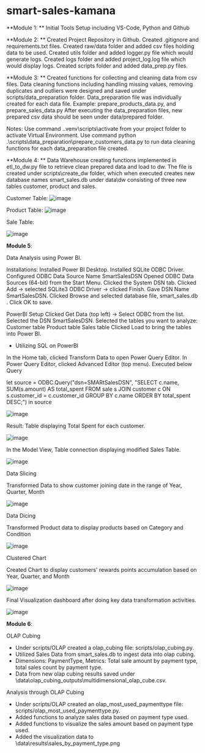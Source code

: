 # smart-sales-kamana

**Module 1:
**
Initial Tools Setup including VS-Code, Python and Github

**Module 2:
**
Created Project Repository in Github.
Created .gitignore and requirements.txt files.
Created raw/data folder and added csv files holding data to be used.
Created utils folder and added logger.py file which would generate logs.
Created logs folder and added project_log.log file which would display logs.
Created scripts folder and added data_prep.py files. 

**Module 3:
**
Created functions for collecting and cleaning data from csv files. 
Data cleaning functions including handling missing values, removing duplicates and outliers were designed and saved under scripts/data_preparation folder. 
Data_preparation file was individually created for each data file. Example: prepare_products_data.py, and prepare_sales_data.py
After executing the data_preparation files, new prepared csv data should be seen under data/prepared folder.

Notes: 
Use command .\.venv\scripts\activate from your project folder to activate Virtual Environment. 
Use command python .\scripts\data_preparation\prepare_customers_data.py to run data cleaning functions for each data_preparation file created. 

**Module 4:
**
Data Warehouse creating functions implemented in etl_to_dw.py file to retrieve clean prepared data and load to dw.
The file is created under scripts\create_dw folder, which when executed creates new database names smart_sales.db under data\dw consisting of three new tables customer, product and sales.

Customer Table:
![image](https://github.com/user-attachments/assets/dc842c7b-34ca-411c-8479-083a4b2c5f24)

Product Table:
![image](https://github.com/user-attachments/assets/e9503bff-665e-4993-ad91-578613161855)

Sale Table:

![image](https://github.com/user-attachments/assets/00cc6f5d-cbfe-41a3-8e3f-0c3bad8b415b)

**Module 5**:

Data Analysis using Power BI. 

Installations:
Installed Power BI Desktop.
Installed SQLite ODBC Driver.
Configured ODBC Data Source Name SmartSalesDSN
    Opened ODBC Data Sources (64-bit) from the Start Menu.
    Clicked the System DSN tab.
    Clicked Add → selected SQLite3 ODBC Driver → clicked Finish.
    Gave DSN Name SmartSalesDSN.
    Clicked Browse and selected database file, smart_sales.db . 
    Click OK to save.

PowerBI Setup 
    Clicked Get Data (top left) → Select ODBC from the list.
    Selected the DSN SmartSalesDSN.
    Selected the tables you want to analyze:
        Customer table
        Product table
        Sales table
    Clicked Load to bring the tables into Power BI.

- Utilizing SQL on PowerBI

In the Home tab, clicked Transform Data to open Power Query Editor.
In Power Query Editor, clicked Advanced Editor (top menu).
Executed below Query

let 
source = ODBC.Query("dsn=SMARtSalesDSN",
    "SELECT c.name, SUM(s.amount) AS total_spent
    FROM sale s
    JOIN customer c ON s.customer_id = c.customer_id
    GROUP BY c.name
    ORDER BY total_spent DESC;")
in 
source

![image](https://github.com/user-attachments/assets/2db0f9c7-82d7-4927-8db6-df8940175e6c)

Result: Table displaying Total Spent for each customer. 

![image](https://github.com/user-attachments/assets/565ecb1d-c7dd-4c3a-81eb-176a382cf30f)

In the Model View, Table connection displaying modified Sales Table. 

![image](https://github.com/user-attachments/assets/0cb9b940-cce4-4bcb-918e-250f6063e110)

Data Slicing

Transformed Data to show customer joining date in the range of Year, Quarter, Month

![image](https://github.com/user-attachments/assets/f1792508-4a47-4ee3-a575-0af9db0e5ac2)

Data Dicing

Transformed Product data to display products based on Category and Condition

![image](https://github.com/user-attachments/assets/4f7ba6f1-71a6-4fd6-ad9d-ad8c02e373c4)

Clustered Chart

Created Chart to display customers' rewards points accumulation based on Year, Quarter, and Month

![image](https://github.com/user-attachments/assets/136d1903-3aad-44a0-a7a4-8fa25147ac72)

Final Visualization dashboard after doing key data transformation activities. 

![image](https://github.com/user-attachments/assets/1c83bc7c-b6dd-427b-9f48-b962c2920ab4)

**Module 6**:

OLAP Cubing

- Under scripts/OLAP created a olap_cubing file: scripts/olap_cubing.py. 
- Utilized Sales Data from smart_sales.db to ingest data into olap cubing.
- Dimensions: PaymentType, Metrics: Total sale amount by payment type, total sales count by payment type.
- Data from new olap cubing results saved under \data\olap_cubing_outputs\multidimensional_olap_cube.csv.

Analysis through OLAP Cubing

- Under scripts/OLAP created an olap_most_used_paymenttype file: scripts/olap_most_used_paymenttype.py. 
- Added functions to analyze sales data based on payment type used.
- Added functions to visualize the sales amount based on payment type used.
- Added the visualization data to \data\results\sales_by_payment_type.png